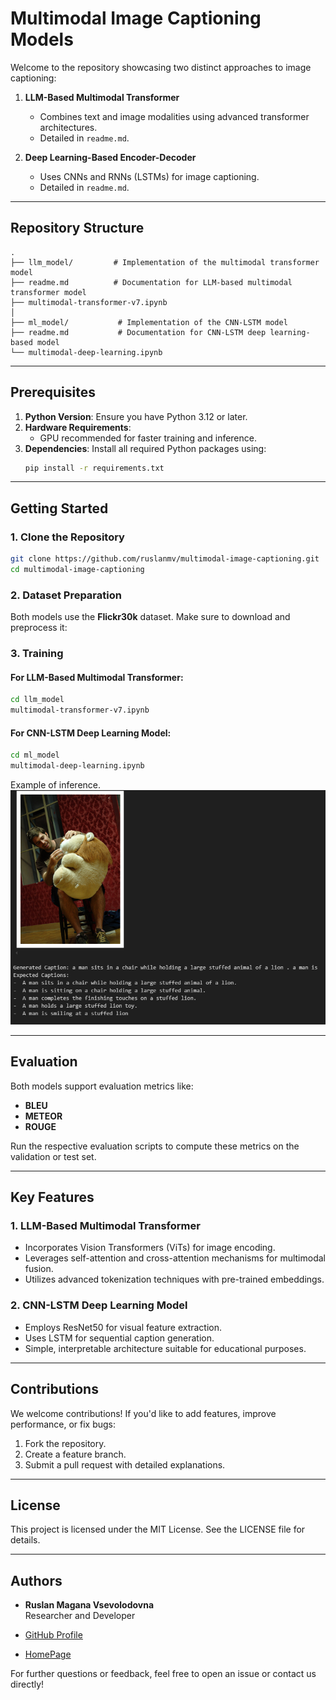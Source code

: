 # Multimodal Image Captioning Models

Welcome to the repository showcasing two distinct approaches to image captioning:

1. **LLM-Based Multimodal Transformer**
   - Combines text and image modalities using advanced transformer architectures.
   - Detailed in `readme.md`.

2. **Deep Learning-Based Encoder-Decoder**
   - Uses CNNs and RNNs (LSTMs) for image captioning.
   - Detailed in `readme.md`.

---

## Repository Structure

```
.
├── llm_model/         # Implementation of the multimodal transformer model
├── readme.md          # Documentation for LLM-based multimodal transformer model
├── multimodal-transformer-v7.ipynb
│
├── ml_model/           # Implementation of the CNN-LSTM model
├── readme.md           # Documentation for CNN-LSTM deep learning-based model
└── multimodal-deep-learning.ipynb
```

---

## Prerequisites

1. **Python Version**: Ensure you have Python 3.12 or later.
2. **Hardware Requirements**:
   - GPU recommended for faster training and inference.
3. **Dependencies**:
   Install all required Python packages using:
   ```bash
   pip install -r requirements.txt
   ```

---

## Getting Started

### 1. Clone the Repository

```bash
git clone https://github.com/ruslanmv/multimodal-image-captioning.git
cd multimodal-image-captioning
```

### 2. Dataset Preparation

Both models use the **Flickr30k** dataset. Make sure to download and preprocess it:

### 3. Training

#### For LLM-Based Multimodal Transformer:

```bash
cd llm_model
multimodal-transformer-v7.ipynb
```

#### For CNN-LSTM Deep Learning Model:

```bash
cd ml_model
multimodal-deep-learning.ipynb
```

Example of inference.
![](assets/2025-01-02-11-58-51.png)

---

## Evaluation

Both models support evaluation metrics like:

- **BLEU**
- **METEOR**
- **ROUGE**

Run the respective evaluation scripts to compute these metrics on the validation or test set.

---

## Key Features

### 1. **LLM-Based Multimodal Transformer**

- Incorporates Vision Transformers (ViTs) for image encoding.
- Leverages self-attention and cross-attention mechanisms for multimodal fusion.
- Utilizes advanced tokenization techniques with pre-trained embeddings.

### 2. **CNN-LSTM Deep Learning Model**

- Employs ResNet50 for visual feature extraction.
- Uses LSTM for sequential caption generation.
- Simple, interpretable architecture suitable for educational purposes.

---

## Contributions

We welcome contributions! If you'd like to add features, improve performance, or fix bugs:

1. Fork the repository.
2. Create a feature branch.
3. Submit a pull request with detailed explanations.

---

## License

This project is licensed under the MIT License. See the LICENSE file for details.

---

## Authors

- **Ruslan Magana Vsevolodovna**  
  Researcher and Developer  

- [GitHub Profile](https://github.com/ruslanmv)

- [HomePage](https://ruslanmv.com/)

For further questions or feedback, feel free to open an issue or contact us directly!

